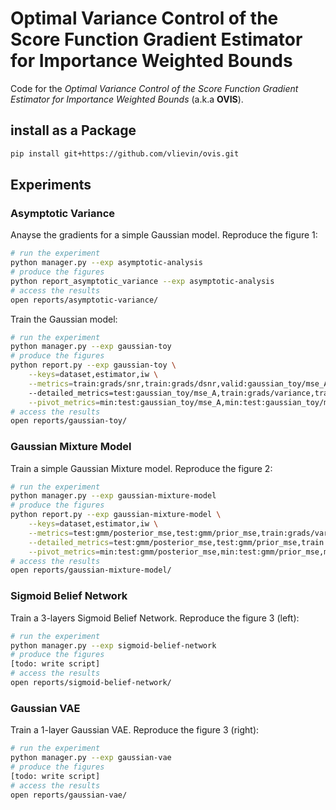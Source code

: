 # Optimal Variance Control of the Score Function Gradient Estimator for Importance Weighted Bounds

Code for the *Optimal Variance Control of the Score Function Gradient Estimator for Importance Weighted Bounds* (a.k.a **OVIS**).

## install as a Package

```bash
pip install git+https://github.com/vlievin/ovis.git
```

## Experiments

### Asymptotic Variance

Anayse the gradients for a simple Gaussian model. Reproduce the figure 1:

```bash
# run the experiment
python manager.py --exp asymptotic-analysis
# produce the figures
python report_asymptotic_variance --exp asymptotic-analysis
# access the results
open reports/asymptotic-variance/
```

Train the Gaussian model:

```bash
# run the experiment
python manager.py --exp gaussian-toy
# produce the figures
python report.py --exp gaussian-toy \
    --keys=dataset,estimator,iw \
    --metrics=train:grads/snr,train:grads/dsnr,valid:gaussian_toy/mse_A,valid:gaussian_toy/mse_b,valid:gaussian_toy/mse_mu \ 
    --detailed_metrics=test:gaussian_toy/mse_A,train:grads/variance,train:grads/snr,train:loss/ess \
    --pivot_metrics=min:test:gaussian_toy/mse_A,min:test:gaussian_toy/mse_b,min:test:gaussian_toy/mse_mu,avg:train:grads/snr
# access the results
open reports/gaussian-toy/
```

### Gaussian Mixture Model

Train a simple Gaussian Mixture model. Reproduce the figure 2:

```bash
# run the experiment
python manager.py --exp gaussian-mixture-model
# produce the figures
python report.py --exp gaussian-mixture-model \
    --keys=dataset,estimator,iw \
    --metrics=test:gmm/posterior_mse,test:gmm/prior_mse,train:grads/variance,train:grads/snr \
    --detailed_metrics=test:gmm/posterior_mse,test:gmm/prior_mse,train:loss/ess,train:grads/variance,train:grads/snr \
    --pivot_metrics=min:test:gmm/posterior_mse,min:test:gmm/prior_mse,mean:train:grads/snr 
# access the results
open reports/gaussian-mixture-model/
```

### Sigmoid Belief Network

Train a 3-layers Sigmoid Belief Network. Reproduce the figure 3 (left):

```bash
# run the experiment
python manager.py --exp sigmoid-belief-network
# produce the figures
[todo: write script]
# access the results
open reports/sigmoid-belief-network/
```

### Gaussian VAE

Train a 1-layer Gaussian VAE. Reproduce the figure 3 (right):

```bash
# run the experiment
python manager.py --exp gaussian-vae
# produce the figures
[todo: write script]
# access the results
open reports/gaussian-vae/
```